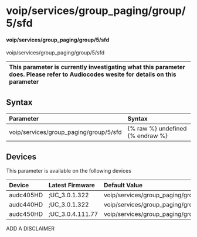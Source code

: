 ﻿---
description: voip/services/group_paging/group/5/sfd
search: false
---

# voip/services/group_paging/group/5/sfd

#### voip/services/group_paging/group/5/sfd

voip/services/group_paging/group/5/sfd


| This parameter is currently investigating what this parameter does. Please refer to Audiocodes wesite for details on this parameter | 
| :--- |

## Syntax
| Parameter | Syntax |
| :--- | :--- |
|voip/services/group_paging/group/5/sfd | {% raw %} undefined {% endraw %}|

## Devices
This parameter is available on the following devices

| Device | Latest Firmware | Default Value |
|:---|:---|:---|
| audc405HD | ;UC_3.0.1.322 | voip/services/group_paging/group/5/sfd=0 
| audc440HD | ;UC_3.0.1.322 | voip/services/group_paging/group/5/sfd=0 
| audc450HD | ;UC_3.0.4.111.77 | voip/services/group_paging/group/5/sfd=0 

ADD A DISCLAIMER
